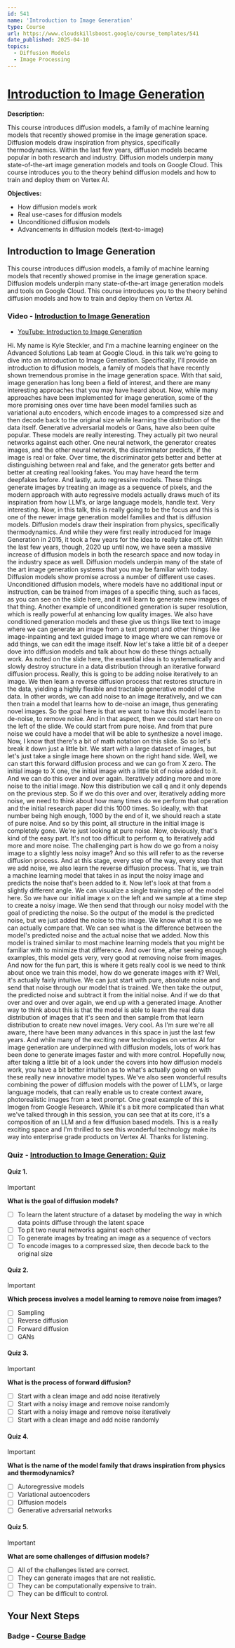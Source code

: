 ```yaml
---
id: 541
name: 'Introduction to Image Generation'
type: Course
url: https://www.cloudskillsboost.google/course_templates/541
date_published: 2025-04-10
topics:
  - Diffusion Models
  - Image Processing
---
```


# [Introduction to Image Generation](https://www.cloudskillsboost.google/course_templates/541)

**Description:**

This course introduces diffusion models, a family of machine learning models that recently showed promise in the image generation space. Diffusion models draw inspiration from physics, specifically thermodynamics. Within the last few years, diffusion models became popular in both research and industry. Diffusion models underpin many state-of-the-art image generation models and tools on Google Cloud. This course introduces you to the theory behind diffusion models and how to train and deploy them on Vertex AI.

**Objectives:**

* How diffusion models work
* Real use-cases for diffusion models
* Unconditioned diffusion models
* Advancements in diffusion models (text-to-image)

## Introduction to Image Generation

This course introduces diffusion models, a family of machine learning models that recently showed promise in the image generation space. Diffusion models underpin many state-of-the-art image generation models and tools on Google Cloud. This course introduces you to the theory behind diffusion models and how to train and deploy them on Vertex AI. 

### Video - [Introduction to Image Generation](https://www.cloudskillsboost.google/course_templates/541/video/530186)

* [YouTube: Introduction to Image Generation](https://www.youtube.com/watch?v=J0AuVBxzui0)

Hi. My name is Kyle Steckler, and I'm a machine learning engineer on the Advanced Solutions Lab team at Google Cloud. in this talk we're going to dive into an introduction to Image Generation. Specifically, I'll provide an introduction to diffusion models, a family of models that have recently shown tremendous promise in the image generation space. With that said, image generation has long been a field of interest, and there are many interesting approaches that you may have heard about. Now, while many approaches have been implemented for image generation, some of the more promising ones over time have been model families such as variational auto encoders, which encode images to a compressed size and then decode back to the original size while learning the distribution of the data itself. Generative adversarial models or Gans, have also been quite popular. These models are really interesting. They actually pit two neural networks against each other. One neural network, the generator creates images, and the other neural network, the discriminator predicts, if the image is real or fake. Over time, the discriminator gets better and better at distinguishing between real and fake, and the generator gets better and better at creating real looking fakes. You may have heard the term deepfakes before. And lastly, auto regressive models. These things generate images by treating an image as a sequence of pixels, and the modern approach with auto regressive models actually draws much of its inspiration from how LLM’s, or large language models, handle text. Very interesting. Now, in this talk, this is really going to be the focus and this is one of the newer image generation model families and that is diffusion models. Diffusion models draw their inspiration from physics, specifically thermodynamics. And while they were first really introduced for Image Generation in 2015, it took a few years for the idea to really take off. Within the last few years, though, 2020 up until now, we have seen a massive increase of diffusion models in both the research space and now today in the industry space as well. Diffusion models underpin many of the state of the art image generation systems that you may be familiar with today. Diffusion models show promise across a number of different use cases. Unconditioned diffusion models, where models have no additional input or instruction, can be trained from images of a specific thing, such as faces, as you can see on the slide here, and it will learn to generate new images of that thing. Another example of unconditioned generation is super resolution, which is really powerful at enhancing low quality images. We also have conditioned generation models and these give us things like text to image where we can generate an image from a text prompt and other things like image-inpainting and text guided image to image where we can remove or add things, we can edit the image itself. Now let's take a little bit of a deeper dove into diffusion models and talk about how do these things actually work. As noted on the slide here, the essential idea is to systematically and slowly destroy structure in a data distribution through an iterative forward diffusion process. Really, this is going to be adding noise iteratively to an image. We then learn a reverse diffusion process that restores structure in the data, yielding a highly flexible and tractable generative model of the data. In other words, we can add noise to an image iteratively, and we can then train a model that learns how to de-noise an image, thus generating novel images. So the goal here is that we want to have this model learn to de-noise, to remove noise. And in that aspect, then we could start here on the left of the slide. We could start from pure noise. And from that pure noise we could have a model that will be able to synthesize a novel image. Now, I know that there's a bit of math notation on this slide. So so let's break it down just a little bit. We start with a large dataset of images, but let's just take a single image here shown on the right hand side. Well, we can start this forward diffusion process and we can go from X zero. The initial image to X one, the initial image with a little bit of noise added to it. And we can do this over and over again. Iteratively adding more and more noise to the initial image. Now this distribution we call q and it only depends on the previous step. So if we do this over and over, iteratively adding more noise, we need to think about how many times do we perform that operation and the initial research paper did this 1000 times. So ideally, with that number being high enough, 1000 by the end of it, we should reach a state of pure noise. And so by this point, all structure in the initial image is completely gone. We're just looking at pure noise. Now, obviously, that's kind of the easy part. It's not too difficult to perform q, to iteratively add more and more noise. The challenging part is how do we go from a noisy image to a slightly less noisy image? And so this will refer to as the reverse diffusion process. And at this stage, every step of the way, every step that we add noise, we also learn the reverse diffusion process. That is, we train a machine learning model that takes in as input the noisy image and predicts the noise that's been added to it. Now let's look at that from a slightly different angle. We can visualize a single training step of the model here. So we have our initial image x on the left and we sample at a time step to create a noisy image. We then send that through our noisy model with the goal of predicting the noise. So the output of the model is the predicted noise, but we just added the noise to this image. We know what it is so we can actually compare that. We can see what is the difference between the model's predicted noise and the actual noise that we added. Now this model is trained similar to most machine learning models that you might be familiar with to minimize that difference. And over time, after seeing enough examples, this model gets very, very good at removing noise from images. And now for the fun part, this is where it gets really cool is we need to think about once we train this model, how do we generate images with it? Well, it's actually fairly intuitive. We can just start with pure, absolute noise and send that noise through our model that is trained. We then take the output, the predicted noise and subtract it from the initial noise. And if we do that over and over and over again, we end up with a generated image. Another way to think about this is that the model is able to learn the real data distribution of images that it's seen and then sample from that learn distribution to create new novel images. Very cool. As I'm sure we're all aware, there have been many advances in this space in just the last few years. And while many of the exciting new technologies on vertex AI for image generation are underpinned with diffusion models, lots of work has been done to generate images faster and with more control. Hopefully now, after taking a little bit of a look under the covers into how diffusion models work, you have a bit better intuition as to what's actually going on with these really new innovative model types. We've also seen wonderful results combining the power of diffusion models with the power of LLM’s, or large language models, that can really enable us to create context aware, photorealistic images from a text prompt. One great example of this is Imogen from Google Research. While it's a bit more complicated than what we've talked through in this session, you can see that at its core, it's a composition of an LLM and a few diffusion based models. This is a really exciting space and I'm thrilled to see this wonderful technology make its way into enterprise grade products on Vertex AI. Thanks for listening.

### Quiz - [Introduction to Image Generation: Quiz](https://www.cloudskillsboost.google/course_templates/541/quizzes/530187)

#### Quiz 1.

> [!important]
> **What is the goal of diffusion models?**
>
> * [ ] To learn the latent structure of a dataset by modeling the way in which data points diffuse through the latent space
> * [ ] To pit two neural networks against each other
> * [ ] To generate images by treating an image as a sequence of vectors
> * [ ] To encode images to a compressed size, then decode back to the original size

#### Quiz 2.

> [!important]
> **Which process involves a model learning to remove noise from images?**
>
> * [ ] Sampling
> * [ ] Reverse diffusion
> * [ ] Forward diffusion
> * [ ] GANs

#### Quiz 3.

> [!important]
> **What is the process of forward diffusion?**
>
> * [ ] Start with a clean image and add noise iteratively
> * [ ] Start with a noisy image and remove noise randomly
> * [ ] Start with a noisy image and remove noise iteratively
> * [ ] Start with a clean image and add noise randomly

#### Quiz 4.

> [!important]
> **What is the name of the model family that draws inspiration from physics and thermodynamics?**
>
> * [ ] Autoregressive models
> * [ ] Variational autoencoders
> * [ ] Diffusion models
> * [ ] Generative adversarial networks

#### Quiz 5.

> [!important]
> **What are some challenges of diffusion models?**
>
> * [ ] All of the challenges listed are correct.
> * [ ] They can generate images that are not realistic.
> * [ ] They can be computationally expensive to train.
> * [ ] They can be difficult to control.

## Your Next Steps

### Badge - [Course Badge](https://www.cloudskillsboost.google)
